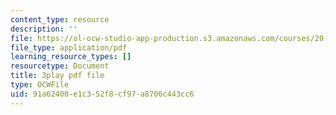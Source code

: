 ```yaml
---
content_type: resource
description: ''
file: https://ol-ocw-studio-app-production.s3.amazonaws.com/courses/20-219-becoming-the-next-bill-nye-writing-and-hosting-the-educational-show-january-iap-2015/91a62400e1c352f8cf97a8706c443cc6_iR6FUYCNi5A.pdf
file_type: application/pdf
learning_resource_types: []
resourcetype: Document
title: 3play pdf file
type: OCWFile
uid: 91a62400-e1c3-52f8-cf97-a8706c443cc6
---
```

